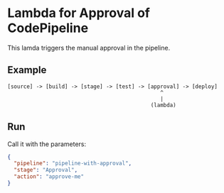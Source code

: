 # Lambda for Approval of CodePipeline

This lamda triggers the manual approval in the pipeline.

## Example
```
[source] -> [build] -> [stage] -> [test] -> [approval] -> [deploy]
                                                ^
                                                |
                                             (lambda)
```

## Run
Call it with the parameters:
```json
{
  "pipeline": "pipeline-with-approval",
  "stage": "Approval",
  "action": "approve-me"
}
```  